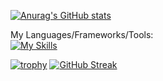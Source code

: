 [![Anurag's GitHub stats](https://github-readme-stats.vercel.app/api?username=Pascal-Benink&show_icons=true&theme=radical)](https://github.com/anuraghazra/github-readme-stats)

My Languages/Frameworks/Tools:\
[![My Skills](https://skillicons.dev/icons?i=js,html,css,blender,cs,figma,laravel,nextjs,php,react,vscode,wordpress)](https://skillicons.dev)


[![trophy](https://github-profile-trophy.vercel.app/?username=Pascal-Benink&theme=monokai)](https://github.com/ryo-ma/github-profile-trophy)
[![GitHub Streak](https://streak-stats.demolab.com?user=Pascal-Benink&theme=dark&hide_border=true)](https://git.io/streak-stats)
